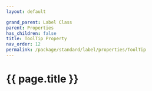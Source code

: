 ```yaml
---
layout: default

grand_parent: Label Class
parent: Properties
has_children: false
title: ToolTip Property
nav_order: 12
permalink: /package/standard/label/properties/ToolTip
---
```

# {{ page.title }}
